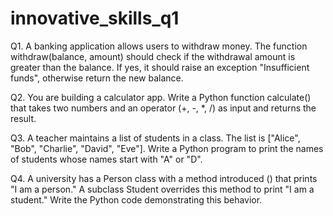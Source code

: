 # innovative_skills_q1
Q1. A banking application allows users to withdraw money. The function withdraw(balance, amount) should check if the withdrawal amount is greater than the balance. If yes, it should raise an exception "Insufficient funds", otherwise return the new balance.

Q2. You are building a calculator app. Write a Python function calculate() that takes two
numbers and an operator (+, -, *, /) as input and returns the result.

Q3. A teacher maintains a list of students in a class. The list is ["Alice", "Bob", "Charlie",
"David", "Eve"]. Write a Python program to print the names of students whose names start
with "A" or "D".

Q4. A university has a Person class with a method introduced () that prints "I am a person."
A subclass Student overrides this method to print "I am a student." Write the Python
code demonstrating this behavior.
